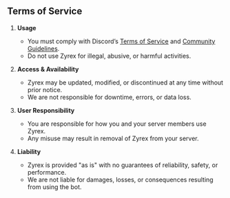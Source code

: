 ## Terms of Service

1. **Usage**
   - You must comply with Discord’s [Terms of Service](https://discord.com/terms) and [Community Guidelines](https://discord.com/guidelines).
   - Do not use Zyrex for illegal, abusive, or harmful activities.

2. **Access & Availability**
   - Zyrex may be updated, modified, or discontinued at any time without prior notice.
   - We are not responsible for downtime, errors, or data loss.

3. **User Responsibility**
   - You are responsible for how you and your server members use Zyrex.
   - Any misuse may result in removal of Zyrex from your server.

4. **Liability**
   - Zyrex is provided "as is" with no guarantees of reliability, safety, or performance.
   - We are not liable for damages, losses, or consequences resulting from using the bot.
